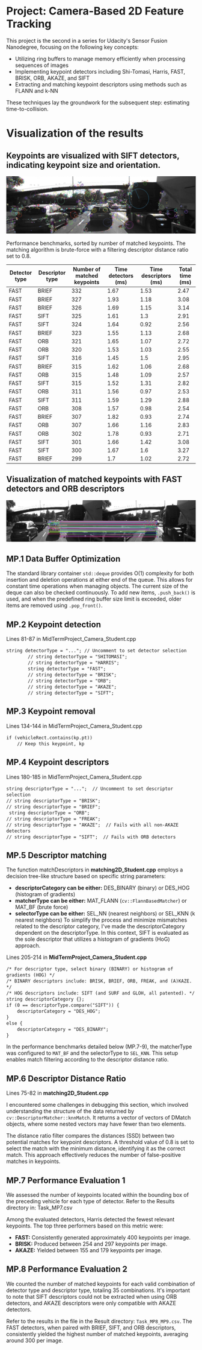 # Project: Camera-Based 2D Feature Tracking

This project is the second in a series for Udacity's Sensor Fusion Nanodegree, focusing on the following key concepts:

* Utilizing ring buffers to manage memory efficiently when processing sequences of images
* Implementing keypoint detectors including Shi-Tomasi, Harris, FAST, BRISK, ORB, AKAZE, and SIFT
* Extracting and matching keypoint descriptors using methods such as FLANN and k-NN
  
These techniques lay the groundwork for the subsequent step: estimating time-to-collision.

# Visualization of the results


## Keypoints are visualized with SIFT detectors, indicating keypoint size and orientation.


![Keypoint](https://github.com/1Px-Vision/Vision-Based-Off-Road-Hazard-Detection-for-Freespace-Navigation/blob/main/Project_Camera_Based_2D_Feature_Tracking/Results/SIFT_Keypoint.jpg)


Performance benchmarks, sorted by number of matched keypoints. The matching algorithm is brute-force with a filtering descriptor distance ratio set to 0.8.

| Detector type | Descriptor type | Number of matched keypoints | Time detectors (ms) | Time descriptors (ms) | Total time (ms) |
|---------------|-----------------|------------------------------|---------------------|-----------------------|-----------------|
| FAST          | BRIEF           | 332                          | 1.67                | 1.53                  | 2.47            |
| FAST          | BRIEF           | 327                          | 1.93                | 1.18                  | 3.08            |
| FAST          | BRIEF           | 326                          | 1.69                | 1.15                  | 3.14            |
| FAST          | SIFT            | 325                          | 1.61                | 1.3                   | 2.91            |
| FAST          | SIFT            | 324                          | 1.64                | 0.92                  | 2.56            |
| FAST          | BRIEF           | 323                          | 1.55                | 1.13                  | 2.68            |
| FAST          | ORB             | 321                          | 1.65                | 1.07                  | 2.72            |
| FAST          | ORB             | 320                          | 1.53                | 1.03                  | 2.55            |
| FAST          | SIFT            | 316                          | 1.45                | 1.5                   | 2.95            |
| FAST          | BRIEF           | 315                          | 1.62                | 1.06                  | 2.68            |
| FAST          | ORB             | 315                          | 1.48                | 1.09                  | 2.57            |
| FAST          | SIFT            | 315                          | 1.52                | 1.31                  | 2.82            |
| FAST          | ORB             | 311                          | 1.56                | 0.97                  | 2.53            |
| FAST          | SIFT            | 311                          | 1.59                | 1.29                  | 2.88            |
| FAST          | ORB             | 308                          | 1.57                | 0.98                  | 2.54            |
| FAST          | BRIEF           | 307                          | 1.82                | 0.93                  | 2.74            |
| FAST          | ORB             | 307                          | 1.66                | 1.16                  | 2.83            |
| FAST          | ORB             | 302                          | 1.78                | 0.93                  | 2.71            |
| FAST          | SIFT            | 301                          | 1.66                | 1.42                  | 3.08            |
| FAST          | SIFT            | 300                          | 1.67                | 1.6                   | 3.27            |
| FAST          | BRIEF           | 299                          | 1.7                 | 1.02                  | 2.72            |

## Visualization of matched keypoints with FAST detectors and ORB descriptors 

![Fast_detector](https://github.com/1Px-Vision/Vision-Based-Off-Road-Hazard-Detection-for-Freespace-Navigation/blob/main/Project_Camera_Based_2D_Feature_Tracking/Results/FAST_detectors_and_ORB.jpg)

## MP.1 Data Buffer Optimization

The standard library container ````std::deque```` provides O(1) complexity for both insertion and deletion operations at either end of the queue. This allows for constant time operations when managing objects. The current size of the deque can also be checked continuously. To add new items, ````.push_back()```` is used, and when the predefined ring buffer size limit is exceeded, older items are removed using ````.pop_front()````. 

## MP.2 Keypoint detection
Lines 81-87 in MidTermProject_Camera_Student.cpp

````
string detectorType = "..."; // Uncomment to set detector selection
        // string detectorType = "SHITOMASI";
        // string detectorType = "HARRIS";
        string detectorType = "FAST";
        // string detectorType = "BRISK";
        // string detectorType = "ORB";
        // string detectorType = "AKAZE";
        // string detectorType = "SIFT";

````
## MP.3 Keypoint removal
Lines 134-144 in MidTermProject_Camera_Student.cpp
````
if (vehicleRect.contains(kp.pt))
    // Keep this keypoint, kp

````

## MP.4 Keypoint descriptors
Lines 180-185 in MidTermProject_Camera_Student.cpp
````
string descriptorType = "...";  // Uncomment to set descriptor selection
// string descriptorType = "BRISK";
// string descriptorType = "BRIEF";
 string descriptorType = "ORB";
// string descriptorType = "FREAK";
// string descriptorType = "AKAZE";  // Fails with all non-AKAZE detectors
// string descriptorType = "SIFT";  // Fails with ORB detectors

````

## MP.5 Descriptor matching
The function matchDescriptors in **matching2D_Student.cpp** employs a decision tree-like structure based on specific string parameters:

* **descriptorCategory can be either:** DES_BINARY (binary) or DES_HOG (histogram of gradients)
* **matcherType can be either:** MAT_FLANN (````cv::FlannBasedMatcher````) or MAT_BF (brute force)
* **selectorType can be either:** SEL_NN (nearest neighbors) or SEL_KNN (k nearest neighbors)
To simplify the process and minimize mismatches related to the descriptor category, I've made the descriptorCategory dependent on the descriptorType. In this context, SIFT is evaluated as the sole descriptor that utilizes a histogram of gradients (HoG) approach.

Lines 205-214 in **MidTermProject_Camera_Student.cpp**

````
/* For descriptor type, select binary (BINARY) or histogram of gradients (HOG) */
/* BINARY descriptors include: BRISK, BRIEF, ORB, FREAK, and (A)KAZE. */
/* HOG descriptors include: SIFT (and SURF and GLOH, all patented). */
string descriptorCategory {};
if (0 == descriptorType.compare("SIFT")) {
    descriptorCategory = "DES_HOG";
}
else {
    descriptorCategory = "DES_BINARY";
}
````

In the performance benchmarks detailed below (MP.7-9), the matcherType was configured to ````MAT_BF```` and the selectorType to ````SEL_KNN````. This setup enables match filtering according to the descriptor distance ratio.


## MP.6 Descriptor Distance Ratio
Lines 75-82 in **matching2D_Student.cpp**

I encountered some challenges in debugging this section, which involved understanding the structure of the data returned by ````cv::DescriptorMatcher::knnMatch````. It returns a vector of vectors of DMatch objects, where some nested vectors may have fewer than two elements.

The distance ratio filter compares the distances (SSD) between two potential matches for keypoint descriptors. A threshold value of 0.8 is set to select the match with the minimum distance, identifying it as the correct match. This approach effectively reduces the number of false-positive matches in keypoints.


## MP.7 Performance Evaluation 1

We assessed the number of keypoints located within the bounding box of the preceding vehicle for each type of detector. Refer to the Results directory in: Task_MP7.csv

Among the evaluated detectors, Harris detected the fewest relevant keypoints. The top three performers based on this metric were:

* **FAST:** Consistently generated approximately 400 keypoints per image.
* **BRISK:** Produced between 254 and 297 keypoints per image.
* **AKAZE:** Yielded between 155 and 179 keypoints per image.
  
## MP.8 Performance Evaluation 2

We counted the number of matched keypoints for each valid combination of detector type and descriptor type, totaling 35 combinations. It's important to note that SIFT descriptors could not be extracted when using ORB detectors, and AKAZE descriptors were only compatible with AKAZE detectors.

Refer to the results in the file in the Result directory: ````Task_MP8_MP9.csv````. The FAST detectors, when paired with BRIEF, SIFT, and ORB descriptors, consistently yielded the highest number of matched keypoints, averaging around 300 per image.

